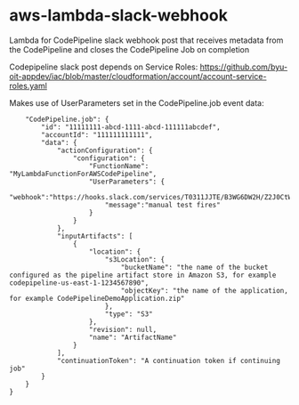 # aws-lambda-slack-webhook
Lambda for CodePipeline slack webhook post that receives metadata from the CodePipeline and closes the CodePipeline Job on completion

Codepipeline slack post depends on Service Roles:
https://github.com/byu-oit-appdev/iac/blob/master/cloudformation/account/account-service-roles.yaml

Makes use of UserParameters set in the CodePipeline.job event data:
```json{
    "CodePipeline.job": {
        "id": "11111111-abcd-1111-abcd-111111abcdef",
        "accountId": "111111111111",
        "data": {
            "actionConfiguration": {
                "configuration": {
                    "FunctionName": "MyLambdaFunctionForAWSCodePipeline",
                    "UserParameters": {
                        "webhook":"https://hooks.slack.com/services/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",
                        "message":"manual test fires"
                    }
                }
            },
            "inputArtifacts": [
                {
                    "location": {
                        "s3Location": {
                            "bucketName": "the name of the bucket configured as the pipeline artifact store in Amazon S3, for example codepipeline-us-east-1-1234567890",
                            "objectKey": "the name of the application, for example CodePipelineDemoApplication.zip"
                        },
                        "type": "S3"
                    },
                    "revision": null,
                    "name": "ArtifactName"
                }
            ],
            "continuationToken": "A continuation token if continuing job"
        }
    }
}
```
